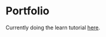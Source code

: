 # Portfolio

Currently doing the learn tutorial [here](https://nextjs.org/learn/pages-router/create-nextjs-app-editing-the-page).